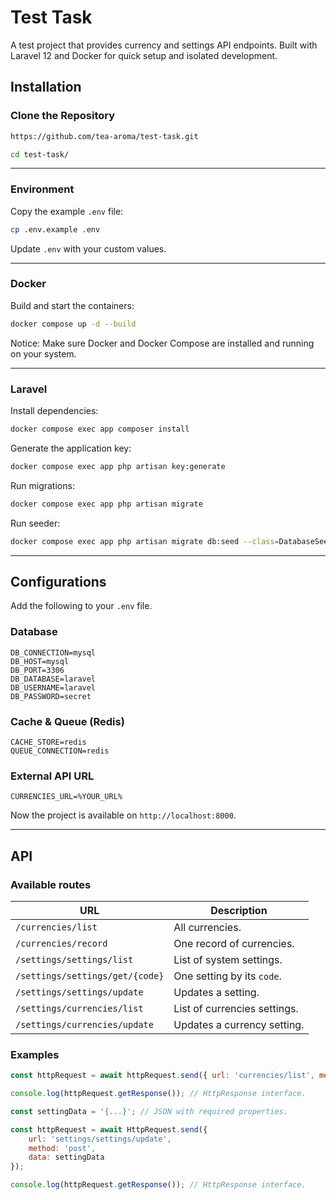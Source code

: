 # Test Task

A test project that provides currency and settings API endpoints. Built with Laravel 12 and Docker for quick setup and isolated development.

## Installation

### Clone the Repository

```bash
https://github.com/tea-aroma/test-task.git

cd test-task/
```

---

### Environment

Copy the example `.env` file:

```bash
cp .env.example .env
```

Update `.env` with your custom values.

---

### Docker

Build and start the containers:

```bash
docker compose up -d --build
```

Notice: Make sure Docker and Docker Compose are installed and running on your system.

---

### Laravel

Install dependencies:

```bash
docker compose exec app composer install
```

Generate the application key:

```bash
docker compose exec app php artisan key:generate
```

Run migrations:

```bash
docker compose exec app php artisan migrate
```

Run seeder:

```bash
docker compose exec app php artisan migrate db:seed --class=DatabaseSeeder 
```

---

## Configurations

Add the following to your `.env` file.

### Database

```dotenv
DB_CONNECTION=mysql
DB_HOST=mysql
DB_PORT=3306
DB_DATABASE=laravel
DB_USERNAME=laravel
DB_PASSWORD=secret
```

### Cache & Queue (Redis)

```dotenv
CACHE_STORE=redis
QUEUE_CONNECTION=redis
```

### External API URL

```dotenv
CURRENCIES_URL=%YOUR_URL%
```

Now the project is available on `http://localhost:8000`. 

---

## API

### Available routes

| URL                             | Description                  |
|---------------------------------|------------------------------|
| `/currencies/list`              | All currencies.              |
| `/currencies/record`            | One record of currencies.    |
| `/settings/settings/list`       | List of system settings.     |
| `/settings/settings/get/{code}` | One setting by its `code`.   |
| `/settings/settings/update`     | Updates a setting.           |
| `/settings/currencies/list`     | List of currencies settings. |
| `/settings/currencies/update`   | Updates a currency setting.  |

### Examples

```js
const httpRequest = await httpRequest.send({ url: 'currencies/list', method: 'get' });

console.log(httpRequest.getResponse()); // HttpResponse interface.
```

```js
const settingData = '{...}'; // JSON with required properties.

const httpRequest = await HttpRequest.send({
    url: 'settings/settings/update',
    method: 'post',
    data: settingData
});

console.log(httpRequest.getResponse()); // HttpResponse interface.
```
